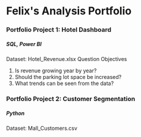 # Felix's Analysis Portfolio

### Portfolio Project 1: Hotel Dashboard
##### SQL, Power BI

Dataset: Hotel_Revenue.xlsx
Question Objectives
1. Is revenue growing year by year?
2. Should the parking lot space be increased?
3. What trends can be seen from the data?

### Portfolio Project 2: Customer Segmentation
##### Python
Dataset: Mall_Customers.csv
